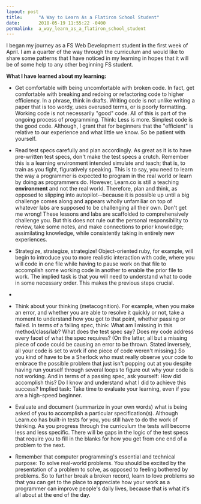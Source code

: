 ```yaml
---
layout: post
title:      "A Way to Learn As a Flatiron School Student"
date:       2018-05-19 11:55:22 -0400
permalink:  a_way_learn_as_a_flatiron_school_student
---
```



I began my journey as a FS Web Development student in the first week of April. I am a quarter of the way through the curriculum and would like to share some patterns that I have noticed in my learning in hopes that it will be of some help to any other beginning FS student.


**What I have learned about my learning:**

* Get comfortable with being uncomfortable with broken code.  In fact, get comfortable with breaking and redoing or refactoring code to higher efficiency. In a phrase, think in drafts. Writing code is not unlike writing a paper that is too wordy, uses overused terms, or is poorly formatting.  Working code is not necessarily "good" code.  All of this is part of the ongoing process of programming.  Think: Less is more. Simplest code is the good code.  Although, I grant that for beginners that the "efficient" is relative to our experience and what little we know.  So be patient with yourself.

* Read test specs carefully and plan accordingly.  As great as it is to have pre-written test specs, don't make the test specs a crutch.  Remember this is a learning environment intended simulate and teach; that is, to train as you fight, figuratively speaking. This is to say, you need to learn the way a programmer is expected to program in the real world or learn  by doing as programmers do. However, Learn.co is still a teaching **environment** and not the real world.  Therefore, plan and think, as opposed to slipping into autopilot--because it is possible up until a big challenge comes along and appears wholly unfamiliar on top of whatever labs are supposed to be challenging all their own. Don't get me wrong! These lessons and labs are scaffolded to comprehensively challenge you.  But this does not rule out the personal responsibility to review, take some notes, and make connections to prior knowledge; assimilating knowledge, while consistently taking in entirely new experiences.

* Strategize, strategize, strategize!  Object-oriented ruby, for example, will begin to introduce you to more realistic interaction with code, where you will code in one file while having to pause work on that file to accomplish some working code in another to enable the prior file to work.  The implied task is that you will need to understand what to code in some necessary order.  This makes the previous steps crucial.
* 
* Think about your thinking (metacognition). For example, when you make an error, and whether you are able to resolve it quickly or not, take a moment to understand how you got to that point, whether passing or failed.  In terms of a failing spec, think:  What am I missing in this method/class/lab?  What does the test spec say?  Does my code address every facet of what the spec requires? (On the latter, all but a missing piece of code could be causing an error to be thrown. Stated inversely, all your code is set to work if one piece of code weren't missing.)  So you kind of have to be a Sherlock who must really observe your code to embrace the possible problem that just isn't popping out at you despite having run yourself through several loops to figure out why your code is not working.  And in terms of a passing spec, ask yourself:  How did accomplish this?  Do I know and understand what I did to achieve this success?  Implied task:  Take time to evaluate your learning, even if you are a high-speed beginner.

* Evaluate and document (summarize in your own words) what is being asked of you to  accomplish a particular specification(s). Although Learn.co has built-in tests for you, you still have to do the work of thinking. As you progress through the curriculum the tests will become less and less specific. There will be gaps in the logic of the test specs that require you to fill in the blanks for how you get from one end of a problem to the next. 

* Remember that computer programming's essential and technical purpose:  To solve real-world problems.  You should be excited by the presentation of a problem to solve, as opposed to feeling bothered by problems.  So to further break a broken record, learn to love problems so that you can get to the place to appreciate how your work as a programmer can improve people's daily lives, because that is what it's all about at the end of the day.

